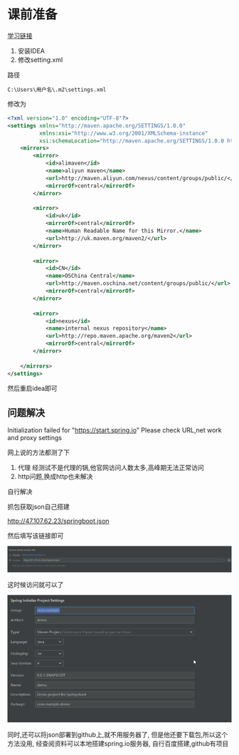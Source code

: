 # 课前准备

[学习链接](https://www.bilibili.com/video/BV1mt411u7z1)

1. 安装IDEA
2. 修改setting.xml

路径

```
C:\Users\用户名\.m2\settings.xml
```

修改为

```xml
<?xml version="1.0" encoding="UTF-8"?>
<settings xmlns="http://maven.apache.org/SETTINGS/1.0.0"
          xmlns:xsi="http://www.w3.org/2001/XMLSchema-instance"
          xsi:schemaLocation="http://maven.apache.org/SETTINGS/1.0.0 http://maven.apache.org/xsd/settings-1.0.0.xsd">
    <mirrors>
        <mirror>
            <id>alimaven</id>
            <name>aliyun maven</name>
            <url>http://maven.aliyun.com/nexus/content/groups/public/</url>
            <mirrorOf>central</mirrorOf>
        </mirror>

        <mirror>
            <id>uk</id>
            <mirrorOf>central</mirrorOf>
            <name>Human Readable Name for this Mirror.</name>
            <url>http://uk.maven.org/maven2/</url>
        </mirror>

        <mirror>
            <id>CN</id>
            <name>OSChina Central</name>
            <url>http://maven.oschina.net/content/groups/public/</url>
            <mirrorOf>central</mirrorOf>
        </mirror>

        <mirror>
            <id>nexus</id>
            <name>internal nexus repository</name>
            <url>http://repo.maven.apache.org/maven2</url>
            <mirrorOf>central</mirrorOf>
        </mirror>

    </mirrors>
</settings>
```



然后重启idea即可









## 问题解决



Initialization failed for "https://start.spring.io" Please check URL,net work and proxy settings

网上说的方法都测了下

1. 代理 经测试不是代理的锅,他官网访问人数太多,高峰期无法正常访问
2. http问题,换成http也未解决

自行解决



抓包获取json自己搭建

http://47.107.62.23/springboot.json

然后填写该链接即可

![image-20200602102908959](imgs/image-20200602102908959.png)

这时候访问就可以了

![image-20200602103023243](imgs/image-20200602103023243.png)

同时,还可以将json部署到github上,就不用服务器了, 但是他还要下载包,所以这个方法没用, 经查阅资料可以本地搭建spring.io服务器, 自行百度搭建,github有项目

